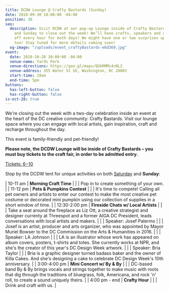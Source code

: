 ```yaml
---
title: DCDW Lounge @ Crafty Bastards (Sunday)
date: 2018-09-30 18:00:00 -04:00
position: 36
seo:
  description: Visit DCDW at our pop-up Lounge inside of Crafty Bastards on both Saturday
    and Sunday to close out the week! We’ll have crafts, speakers and activities kicking
    off every hour for both days! We might have one or two surprises up our sleeves,
    too! Stay tuned for more details coming soon!
  og-image: "/uploads/event_craftyBastards-e6d369.jpg"
event:
  date: 2018-10-28 10:00:00 -04:00
  venue-name: Yards Park
  venue-directions: https://goo.gl/maps/QUkRMMi4cNL2
  venue-address: 355 Water St SE, Washington, DC 20003
  start-time: 10am
  end-time: 5pm
buttons:
  has-left-button: false
  has-right-button: false
is-oct-28: true
---
```


We're closing out the week with a two-day celebration inside an event at the heart of the DC creative community: Crafty Bastards. Visit our lounge space where you can engage with local artists, gain inspiration, craft and recharge throughout the day.

This event is family-friendly and pet-friendly!

**Please note, the DCDW Lounge will be inside of Crafty Bastards – you must buy tickets to the craft fair, in order to be admitted entry.**

[Tickets: $6-$10](https://www.bigtickets.com/event/details/?d1=wcp&d2=15th-annual-crafty-bastards-arts--crafts-fair-)

Stop by the DCDW tent for unique activities on both [Saturday](https://www.dcdesignweek.org/events/dcdw-lounge-at-crafty-bastards.html) and **Sunday**:

| 10-11 am | **Morning Craft Time** |
| | Pop in to create something of your own. |
| 11-12 pm | **Pets & Pumpkins Contest** |
| | It's time to compete! Calling all pet owners and artists to enter our contest to make the most creative pet costume or decorated mini pumpkin using our collection of supplies in a short window of time. |
| 12:30-2:00 pm | **Fireside Chats w/ Local Artists** |
| | Take a seat around the fireplace as Liz Ott, a creative strategist and designer currenty at Threespot and a former AIGA DC President, leads conversations with local artists and makers. |
| | Speaker: Josef Palermo |
| | Josef is an artist, producer and arts organizer, who was appointed by Mayor Muriel Bowser to the DC Commission on the Arts & Humanities in 2016. |
| | Speaker: LA Johnson |
| | LA is an illustrator whose work has appeared on album covers, posters, t-shirts and totes. She currently works at NPR, and she's the creator of this year's DC Design Week artwork. |
| | Speaker: Bria Taylor |
| | Bria is a graphic designer turned badass baker and the owner of Killa Cakes. And she's designing a cake to celebrate DC Design Week's 10th anniversary. |
| 3:00-4:00 pm | **Mini Concert w/ By & By** |
| | DC-based band By & By brings vocals and strings together to make music with roots that dig through the traditions of bluegrass, folk, Americana, and rock 'n' roll, to create a sound uniquely theirs. |
| 4:00 pm - end	| **Crafty Hour** |
|	| Drink and craft with us. |